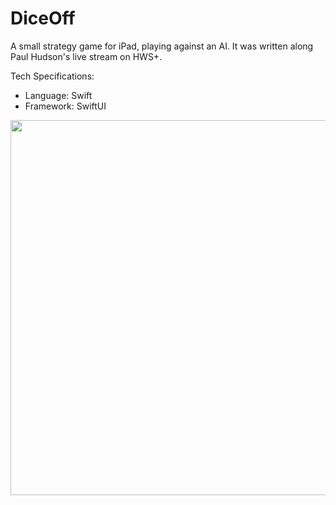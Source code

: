 # DiceOff

A small strategy game for iPad, playing against an AI. It was written along Paul Hudson's live stream on HWS+.

Tech Specifications:
- Language: Swift
- Framework: SwiftUI


<img width="600" src="https://user-images.githubusercontent.com/68251921/154313078-46a2a3c8-6810-469c-a50c-14cfc51e21c8.png">
